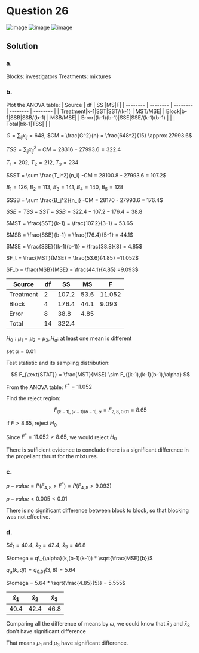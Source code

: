 # Question 26
![image](https://github.com/user-attachments/assets/9ecbc96b-5078-4c71-afde-4028780b8881)
![image](https://github.com/user-attachments/assets/969a39de-a831-460d-90aa-51c363a1ba23)
![image](https://github.com/user-attachments/assets/7a6a8b35-33d5-4f6c-b99d-c46deef4b764)
## Solution
### a.
Blocks: investigators
Treatments: mixtures

### b.
Plot the ANOVA table:
| Source | df | SS |MS|F|
| -------- | -------- | -------- | -------- | -------- |
| Treatment|k-1|SST|SST/(k-1) | MST/MSE|
| Block|b-1|SSB|SSB/(b-1) | MSB/MSE|
| Error|(k-1)(b-1)|SSE|SSE/(k-1)(b-1) | |
| Total|bk-1|TSS| | |

$G = \sum_{ij}x_{ij} = 648,$ $CM = \frac{G^2}{n} = \frac{648^2}{15} \approx 27993.6$
  
$TSS = \sum_{ij} x_{ij}^2 - CM = 28316 - 27993.6 = 322.4$

$T_1 = 202,$ $T_2 = 212,$ $T_3 = 234$

$SST = \sum \frac{T_i^2}{n_i} -CM = 28100.8 - 27993.6 = 107.2$

$B_1 = 126,$ $B_2 = 113,$ $B_3 = 141,$ $B_4 = 140,$ $B_5 = 128$

$SSB = \sum \frac{B_j^2}{n_j} -CM = 28170 - 27993.6 = 176.4$

$SSE = TSS - SST - SSB = 322.4 - 107.2 - 176.4 = 38.8$
  
$MST = \frac{SST}{k-1} = \frac{107.2}{3-1} = 53.6$

$MSB = \frac{SSB}{b-1} = \frac{176.4}{5-1} = 44.1$

$MSE = \frac{SSE}{(k-1)(b-1)} = \frac{38.8}{8} = 4.85$

$F_t = \frac{MST}{MSE} = \frac{53.6}{4.85} =11.052$

$F_b = \frac{MSB}{MSE} = \frac{44.1}{4.85} =9.093$

| Source | df | SS |MS|F|
| -------- | -------- | -------- | -------- | -------- |
| Treatment|2| 107.2| 53.6| 11.052|
| Block|4| 176.4| 44.1| 9.093|
| Error|8| 38.8| 4.85| |
| Total|14| 322.4| | |

$H_0: \mu_1 = \mu_2 = \mu_3, H_a:$ at least one mean is different

set $\alpha = 0.01$

Test statistic and its sampling distribution:

$$
F_{\text{STAT}} = \frac{MST}{MSE} \sim F_{(k-1),(k-1)(b-1),\alpha}
$$

From the ANOVA table: $F^* = 11.052$

Find the reject region:

$$
F_{(k-1),(k-1)(b-1),\alpha} = F_{2,8,0.01} = 8.65
$$

if $F > 8.65$, reject $H_0$

Since $F^* = 11.052 > 8.65$, we would reject $H_0$

There is sufficient evidence to conclude there is a significant difference in the propellant thrust for the mixtures.

### c.

$p-value = P(F_{4,8} > F^*) = P(F_{4,8} > 9.093)$

$p-value < 0.005 < 0.01$

There is no significant difference between block to block, so that blocking was not effective.

### d.
$$\bar{x}_1 = 40.4,$ $\bar{x}_2 = 42.4,$  $\bar{x}_3=46.8$

$\omega = q\_{\alpha}(k,(b-1)(k-1)) * \sqrt{\frac{MSE}{b}}$

$q_{\alpha}(k,df) = q_{0.01}(3,8) = 5.64$

$\omega = 5.64 * \sqrt{\frac{4.85}{5}} = 5.555$

| $\bar{x}_1$ | $\bar{x}_2$ | $\bar{x}_3$ |
| -------- | -------- | -------- |
| 40.4|42.4|46.8|

Comparing all the difference of means by $\omega$, we could know that $\bar{x}_2$ and $\bar{x}_3$ don't have significant difference

That means $\mu_1$ and $\mu_3$ have significant difference.
